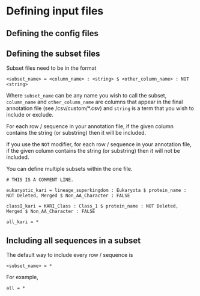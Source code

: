 # Defining input files


## **Defining the config files**

## **Defining the subset files**

Subset files need to be in the format 

`<subset_name> = <column_name> : <string> $ <other_column_name> : NOT <string>`

Where `subset_name` can be any name you wish to call the subset, `column_name` and `other_column_name` are columns that appear in the final annotation file (see /csv/custom/*.csv) and `string` is a term that you wish to include or exclude.

For each row / sequence in your annotation file, if the given column contains the string (or substring) then it will be included.

If you use the `NOT` modifier, for each row / sequence in your annotation file, if the given column contains the string (or substring) then it will not be included.

You can define multiple subsets within the one file.



```
# THIS IS A COMMENT LINE.

eukaryotic_kari = lineage_superkingdom : Eukaryota $ protein_name : NOT Deleted, Merged $ Non_AA_Character : FALSE

classI_kari = KARI_Class : Class_1 $ protein_name : NOT Deleted, Merged $ Non_AA_Character : FALSE

all_kari = *
```


## Including all sequences in a subset
The default way to include every row / sequence is 

`<subset_name> = *`

For example,

`all = *`  

